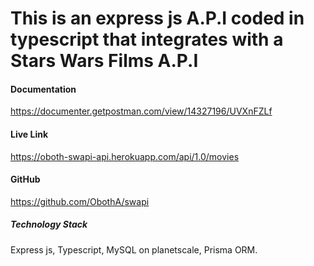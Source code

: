 # This is an express js A.P.I coded in typescript that integrates with a Stars Wars Films A.P.I

#### Documentation

https://documenter.getpostman.com/view/14327196/UVXnFZLf

#### Live Link

https://oboth-swapi-api.herokuapp.com/api/1.0/movies

#### GitHub

https://github.com/ObothA/swapi

##### Technology Stack

Express js, Typescript, MySQL on planetscale, Prisma ORM.

